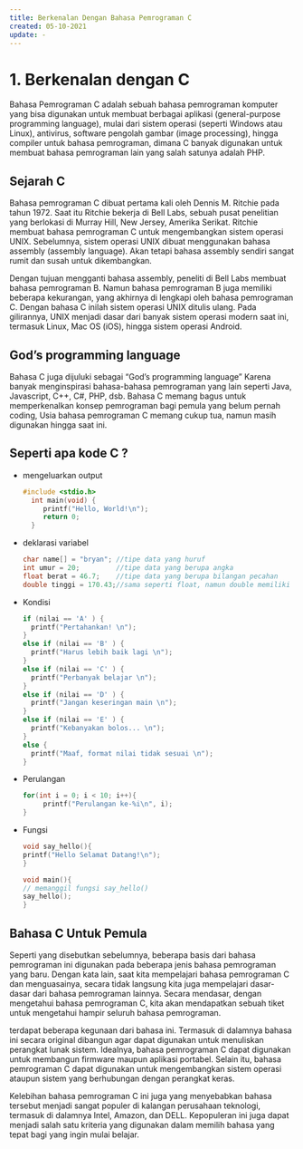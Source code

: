 ```yaml
---
title: Berkenalan Dengan Bahasa Pemrograman C
created: 05-10-2021
update: -
---
```

# 1. Berkenalan dengan C
Bahasa Pemrograman C adalah sebuah bahasa pemrograman komputer yang bisa digunakan untuk membuat berbagai aplikasi (general-purpose programming language), 
mulai dari sistem operasi (seperti Windows atau Linux), antivirus, software pengolah gambar (image processing), hingga compiler untuk bahasa pemrograman, 
dimana C banyak digunakan untuk membuat bahasa pemrograman lain yang salah satunya adalah PHP.

## Sejarah C
Bahasa pemrograman C dibuat pertama kali oleh Dennis M. Ritchie pada tahun 1972. Saat itu Ritchie bekerja di Bell Labs, sebuah pusat penelitian yang berlokasi di Murray Hill, 
New Jersey, Amerika Serikat. Ritchie membuat bahasa pemrograman C untuk mengembangkan sistem operasi UNIX. Sebelumnya, sistem operasi UNIX dibuat menggunakan 
bahasa assembly (assembly language). Akan tetapi bahasa assembly sendiri sangat rumit dan susah untuk dikembangkan.

Dengan tujuan mengganti bahasa assembly, peneliti di Bell Labs membuat bahasa pemrograman B. Namun bahasa pemrograman B juga memiliki beberapa kekurangan, 
yang akhirnya di lengkapi oleh bahasa pemrograman C. Dengan bahasa C inilah sistem operasi UNIX ditulis ulang. Pada gilirannya, UNIX menjadi dasar dari banyak 
sistem operasi modern saat ini, termasuk Linux, Mac OS (iOS), hingga sistem operasi Android.

## God’s programming language
Bahasa C juga dijuluki sebagai “God’s programming language” Karena banyak menginspirasi bahasa-bahasa pemrograman yang lain seperti Java, Javascript, C++, C#, PHP, dsb.
Bahasa C memang bagus untuk memperkenalkan konsep pemrograman bagi pemula yang belum pernah coding, Usia bahasa pemrograman C memang cukup tua, 
namun masih digunakan hingga saat ini.



## Seperti apa kode C ?
- mengeluarkan output
  ```C
  #include <stdio.h>
    int main(void) {
       printf("Hello, World!\n");
       return 0;
    }
  ```
- deklarasi variabel
  ```C
  char name[] = "bryan"; //tipe data yang huruf
  int umur = 20;         //tipe data yang berupa angka
  float berat = 46.7;    //tipe data yang berupa bilangan pecahan
  double tinggi = 170.43;//sama seperti float, namun double memiliki ukuran penyimpanan yang lebih besar

  ```
- Kondisi
  ```C
  if (nilai == 'A' ) {
    printf("Pertahankan! \n");
  }
  else if (nilai == 'B' ) {
    printf("Harus lebih baik lagi \n");
  }
  else if (nilai == 'C' ) {
    printf("Perbanyak belajar \n");
  }
  else if (nilai == 'D' ) {
    printf("Jangan keseringan main \n");
  }
  else if (nilai == 'E' ) {
    printf("Kebanyakan bolos... \n");
  }
  else {
    printf("Maaf, format nilai tidak sesuai \n");
  }
  ```
- Perulangan
  ```C
  for(int i = 0; i < 10; i++){
       printf("Perulangan ke-%i\n", i);
  }
  ```
- Fungsi
  ```c
  void say_hello(){
  printf("Hello Selamat Datang!\n");
  }

  void main(){
  // memanggil fungsi say_hello()
  say_hello();
  }
  ```

## Bahasa C Untuk Pemula
Seperti yang disebutkan sebelumnya, beberapa basis dari bahasa pemrograman ini digunakan pada beberapa jenis bahasa pemrograman yang baru.
Dengan kata lain, saat kita mempelajari bahasa pemrograman C dan menguasainya, secara tidak langsung kita juga mempelajari dasar-dasar dari bahasa pemrograman lainnya. 
Secara mendasar, dengan mengetahui bahasa pemrograman C, kita akan mendapatkan sebuah tiket untuk mengetahui hampir seluruh bahasa pemrograman.

terdapat beberapa kegunaan dari bahasa ini. Termasuk di dalamnya bahasa ini secara original dibangun agar dapat digunakan untuk menuliskan perangkat lunak sistem.
Idealnya, bahasa pemrograman C dapat digunakan untuk membangun firmware maupun aplikasi portabel. Selain itu, bahasa pemrograman C dapat digunakan untuk 
mengembangkan sistem operasi ataupun sistem yang berhubungan dengan perangkat keras.

Kelebihan bahasa pemrograman C ini juga yang menyebabkan bahasa tersebut menjadi sangat populer di kalangan perusahaan teknologi, termasuk di dalamnya Intel, Amazon, 
dan DELL. Kepopuleran ini juga dapat menjadi salah satu kriteria yang digunakan dalam memilih bahasa yang tepat bagi yang ingin mulai belajar.
